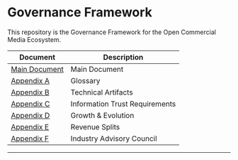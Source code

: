 # Governance Framework

This repository is the Governance Framework for the Open Commercial Media Ecosystem.

| Document | Description |
| --- | --- |
| [Main Document](./Main_Document.md) | Main Document |
| [Appendix A](./Appendix_A.md) | Glossary |
| [Appendix B](./Appendix_B.md) | Technical Artifacts |
| [Appendix C](./Appendix_C.md) | Information Trust Requirements |
| [Appendix D](./Appendix_D.md) | Growth & Evolution |
| [Appendix E](./Appendix_E.md) | Revenue Splits |
| [Appendix F](./Appendix_F.md) | Industry Advisory Council |

---
